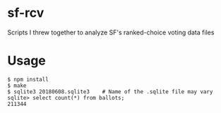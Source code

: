 # sf-rcv
Scripts I threw together to analyze SF's ranked-choice voting data files

# Usage

```
$ npm install
$ make
$ sqlite3 20180608.sqlite3    # Name of the .sqlite file may vary
sqlite> select count(*) from ballots;
211344
```
